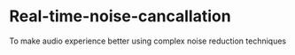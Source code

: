 # Real-time-noise-cancallation
To make audio experience better using complex noise reduction techniques
